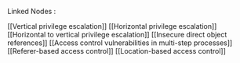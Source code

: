 Linked Nodes :

[[Vertical privilege escalation]]
[[Horizontal privilege escalation]]
[[Horizontal to vertical privilege escalation]]
[[Insecure direct object references]]
[[Access control vulnerabilities in multi-step processes]]
[[Referer-based access control]]
[[Location-based access control]]